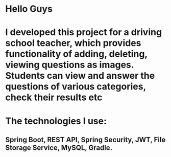 # Hello Guys
# I developed this project for a driving school teacher, which provides functionality of adding, deleting, viewing questions as images. Students can view and answer the questions of various categories, check their results etc
# The technologies I use:
## Spring Boot, REST API, Spring Security, JWT, File Storage Service, MySQL, Gradle.

